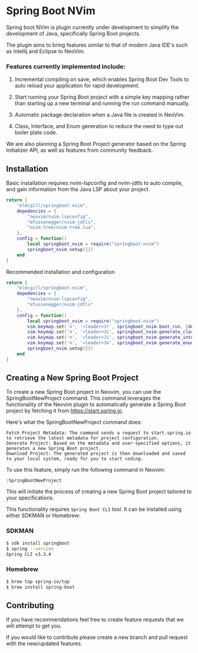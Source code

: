 # Spring Boot NVim

Spring boot NVim is plugin currently under development to simplify the development of Java, specifically Spring Boot projects.

The plugin aims to bring features similar to that of modern Java IDE's such as Intellij and Eclipse to NeoVim.

### Features currently implemented include:

1. Incremental compiling on save, which enables Spring Boot Dev Tools to auto reload your application for rapid development.

2. Start running your Spring Boot project with a simple key mapping rather than starting up a new terminal and running the run command manually.

3. Automatic package declaration when a Java file is created in NeoVim.

4. Class, Interface, and Enum generation to reduce the need to type out boiler plate code.

We are also planning a Spring Boot Project generator based on the Spring Initializer API, as well as features from community feedback.

## Installation

Basic installation requires nvim-lspconfig and nvim-jdtls to auto compile, and gain information from the Java LSP about your project.

```lua
return {
    "elmcgill/springboot-nvim",
    depedencies = {
        "neovim/nvim-lspconfig",
        "mfussenegger/nvim-jdtls",
        "nvim-tree/nvim-tree.lua",
    },
    config = function()
        local springboot_nvim = require("springboot-nvim")
        springboot_nvim.setup({})
    end
}
```

Recommended installation and configuration

```lua
return {
    "elmcgill/springboot-nvim",
    depedencies = {
        "neovim/nvim-lspconfig",
        "mfussenegger/nvim-jdtls"
    },
    config = function()
        local springboot_nvim = require("springboot-nvim")
        vim.keymap.set('n', '<leader>Jr', springboot_nvim.boot_run, {desc = "Spring Boot Run Project"})
        vim.keymap.set('n', '<leader>Jc', springboot_nvim.generate_class, {desc = "Java Create Class"})
        vim.keymap.set('n', '<leader>Ji', springboot_nvim.generate_interface, {desc = "Java Create Interface"})
        vim.keymap.set('n', '<leader>Je', springboot_nvim.generate_enum, {desc = "Java Create Enum"})
        springboot_nvim.setup({})
    end
}
```

## Creating a New Spring Boot Project

To create a new Spring Boot project in Neovim, you can use the SpringBootNewProject command. This command leverages the functionality of the Neovim plugin to automatically generate a Spring Boot project by fetching it from https://start.spring.io.

Here's what the SpringBootNewProject command does:

    Fetch Project Metadata: The command sends a request to start.spring.io to retrieve the latest metadata for project configuration.
    Generate Project: Based on the metadata and user-specified options, it generates a new Spring Boot project.
    Download Project: The generated project is then downloaded and saved to your local system, ready for you to start coding.

To use this feature, simply run the following command in Neovim:

```vim
:SpringBootNewProject
```
This will initiate the process of creating a new Spring Boot project tailored to your specifications.

This functionality requires `Spring Boot CLI` tool.
It can be installed using either SDKMAN or Homebrew:
### SDKMAN
```sh
$ sdk install springboot
$ spring --version
Spring CLI v3.3.4
```
### Homebrew
```sh
$ brew tap spring-io/tap
$ brew install spring-boot
```

## Contributing

If you have recommendations feel free to create feature requests that we will attempt to get you.

If you would like to contribute please create a new branch and pull request with the new/updated features.
